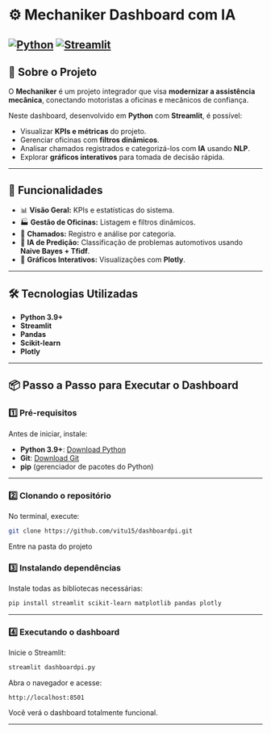

# ⚙️ Mechaniker Dashboard com IA

[![Python](https://img.shields.io/badge/Python-3.9+-blue.svg)](https://www.python.org/)
[![Streamlit](https://img.shields.io/badge/Framework-Streamlit-red.svg)](https://streamlit.io/)
---

## 🚗 Sobre o Projeto

O **Mechaniker** é um projeto integrador que visa **modernizar a assistência mecânica**, conectando motoristas a oficinas e mecânicos de confiança.

Neste dashboard, desenvolvido em **Python** com **Streamlit**, é possível:

* Visualizar **KPIs e métricas** do projeto.
* Gerenciar oficinas com **filtros dinâmicos**.
* Analisar chamados registrados e categorizá-los com **IA** usando **NLP**.
* Explorar **gráficos interativos** para tomada de decisão rápida.

---

## 🚀 Funcionalidades

* 📊 **Visão Geral:** KPIs e estatísticas do sistema.
* 🏭 **Gestão de Oficinas:** Listagem e filtros dinâmicos.
* 📌 **Chamados:** Registro e análise por categoria.
* 🤖 **IA de Predição:** Classificação de problemas automotivos usando **Naive Bayes + Tfidf**.
* 🎨 **Gráficos Interativos:** Visualizações com **Plotly**.

---

## 🛠 Tecnologias Utilizadas

* **Python 3.9+**
* **Streamlit**
* **Pandas**
* **Scikit-learn**
* **Plotly**

---

## 📦 Passo a Passo para Executar o Dashboard

### 1️⃣ Pré-requisitos

Antes de iniciar, instale:

* **Python 3.9+**: [Download Python](https://www.python.org/downloads/)
* **Git**: [Download Git](https://git-scm.com/downloads)
* **pip** (gerenciador de pacotes do Python)

---

### 2️⃣ Clonando o repositório

No terminal, execute:

```bash
git clone https://github.com/vitu15/dashboardpi.git
```

Entre na pasta do projeto

### 3️⃣ Instalando dependências

Instale todas as bibliotecas necessárias:

```bash
pip install streamlit scikit-learn matplotlib pandas plotly
```

---

### 4️⃣ Executando o dashboard

Inicie o Streamlit:

```bash
streamlit dashboardpi.py
```

Abra o navegador e acesse:

```
http://localhost:8501
```

Você verá o dashboard totalmente funcional.

---
